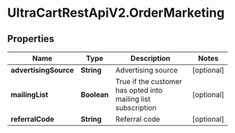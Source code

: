 # UltraCartRestApiV2.OrderMarketing

## Properties
Name | Type | Description | Notes
------------ | ------------- | ------------- | -------------
**advertisingSource** | **String** | Advertising source | [optional] 
**mailingList** | **Boolean** | True if the customer has opted into mailing list subscription | [optional] 
**referralCode** | **String** | Referral code | [optional] 


